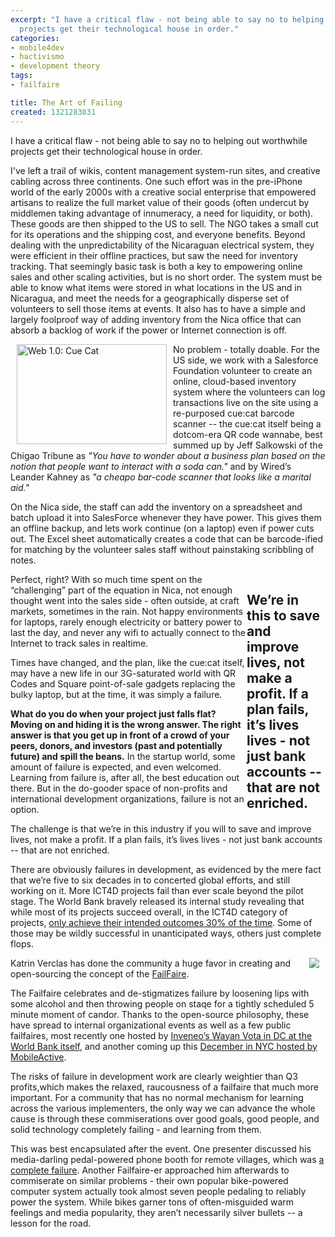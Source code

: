 ```yaml
---
excerpt: "I have a critical flaw - not being able to say no to helping out worthwhile
  projects get their technological house in order."
categories:
- mobile4dev
- hactivismo
- development theory
tags:
- failfaire

title: The Art of Failing
created: 1321283831
---
```

I have a critical flaw - not being able to say no to helping out worthwhile projects get their technological house in order.

I've left a trail of wikis, content management system-run sites, and creative cabling across three continents.  One such effort was in the pre-iPhone world of the early 2000s with a creative social enterprise that empowered artisans to realize the full market value of their goods (often undercut by middlemen taking advantage of innumeracy, a need for liquidity, or both).  These goods are then shipped to the US to sell.  The NGO takes a small cut for its operations and the shipping cost, and everyone benefits.  Beyond dealing with the unpredictability of the Nicaraguan electrical system, they were efficient in their offline practices, but saw the need for inventory tracking.  That seemingly basic task is both a key to empowering online sales and other scaling activities, but is no short order.  The system must be able to know what items were stored in what locations in the US and in Nicaragua, and meet the needs for a geographically disperse set of volunteers to sell those items at events.  It also has to have a simple and largely foolproof way of adding inventory from the Nica office that can absorb a backlog of work if the power or Internet connection is off.

<a href="http://www.flickr.com/photos/alexmuse/310716211/" title="Web 1.0: Cue Cat by alexmuse, on Flickr"><img src="http://farm1.static.flickr.com/117/310716211_c432a5b5c3_m.jpg" hspace="10" width="240" height="160" alt="Web 1.0: Cue Cat" align="left" /></a> No problem - totally doable.  For the US side, we work with a Salesforce Foundation volunteer to create an online, cloud-based inventory system where the volunteers can log transactions live on the site using a re-purposed cue:cat barcode scanner -- the cue:cat itself being a dotcom-era QR code wannabe, best summed up by Jeff Salkowski of the Chigao Tribune as <em>"You have to wonder about a business plan based on the notion that people want to interact with a soda can."</em> and by Wired’s Leander Kahney as <em>"a cheapo bar-code scanner that looks like a marital aid."</em>

On the Nica side, the staff can add the inventory on a spreadsheet and batch upload it into SalesForce whenever they have power.  This gives them an offline backup, and lets work continue (on a laptop) even if power cuts out.  The Excel sheet automatically creates a code that can be barcode-ified for matching by the volunteer sales staff without painstaking scribbling of notes.

<div style="float: right; width: 25%;"><h2>We’re in this to save and improve lives, not make a profit.  If a plan fails, it’s lives lives - not just bank accounts -- that are not enriched.</h2></div> Perfect, right?  With so much time spent on the “challenging” part of the equation in Nica, not enough thought went into the sales side - often outside, at craft markets, sometimes in the rain.  Not happy environments for laptops, rarely enough electricity or battery power to last the day, and never any wifi to actually connect to the Internet to track sales in realtime.

Times have changed, and the plan, like the cue:cat itself, may have a new life in our 3G-saturated world with QR Codes and Square point-of-sale gadgets replacing the bulky laptop, but at the time, it was simply a failure.

<strong>What do you do when your project just falls flat? Moving on and hiding it is the wrong answer.  The right answer is that  you get up in front of a crowd of your peers, donors, and investors (past and potentially future) and spill the beans.</strong>  In the startup world, some amount of failure is expected, and even welcomed.  Learning from failure is, after all, the best education out there.  But in the do-gooder space of non-profits and international development organizations, failure is not an option.

The challenge is that we’re in this industry if you will to save and improve lives, not make a profit.  If a plan fails, it’s lives lives - not just bank accounts -- that are not enriched.

There are obviously failures in development, as evidenced by the mere fact that we’re five to six decades in to concerted global efforts, and still working on it.  More ICT4D projects fail than ever scale beyond the pilot stage.  The World Bank bravely released its internal study revealing that while most of its projects succeed overall, in the ICT4D category of projects, <a href="http://www.ictworks.org/news/2011/08/17/great-success-world-bank-has-70-failure-rate-ict4d-projects-increase-universal-acces">only achieve their intended outcomes 30% of the time</a>.  Some of those may be wildly successful in unanticipated ways, others just complete flops.

<a href="http://failfaire.org/"><img src="http://failfaire.org/wp-content/uploads/2011/09/FF23_revised7.png" hspace="10" align="right" /></a>Katrin Verclas has done the community a huge favor in creating and open-sourcing the concept of the <a href="http://failfaire.org/">FailFaire</a>.

The Failfaire celebrates and de-stigmatizes failure by loosening lips with some alcohol and then throwing people on staqe for a tightly scheduled 5 minute moment of candor.  Thanks to the open-source philosophy, these have spread to internal organizational events as well as a few public failfaires, most recently one hosted by <a href="http://failfairedc.org/">Inveneo’s Wayan Vota in DC at the World Bank itself</a>, and another coming up this <a href="http://failfairenyc2011.eventbrite.com/">December in NYC hosted by MobileActive</a>.

The risks of failure in development work are clearly weightier than Q3 profits,which makes the relaxed, raucousness of a failfaire that much more important.  For a community that has no normal mechanism for learning across the various implementers, the only way we can advance the whole cause is through these commiserations over good goals, good people, and solid technology completely failing - and learning from them.

This was best encapsulated after the event.  One presenter discussed his media-darling pedal-powered phone booth for remote villages, which was <a href="http://www.slate.com/blogs/future_tense/2011/10/14/failfairedc_how_i_learned_to_stop_worrying_and_love_failure_.html">a complete failure</a>.  Another Failfaire-er approached him afterwards to commiserate on similar problems - their own popular bike-powered computer system actually took almost seven people pedaling to reliably power the system.  While bikes garner tons of often-misguided warm feelings and media popularity, they aren’t necessarily silver bullets -- a lesson for the road.
<!--break-->
